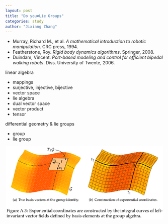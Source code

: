 ```yaml
---
layout: post
title: "Do you❤️Lie Groups"
categories: study
author: "Jixiang Zhang"
---
```


* Murray, Richard M., et al. *A mathematical introduction to robotic manipulation*. CRC press, 1994.
* Featherstone, Roy. *Rigid body dynamics algorithms*. Springer, 2008.
* Duindam, Vincent. *Port-based modeling and control for efficient bipedal walking robots*. Diss. University of Twente, 2006.

linear algebra

* mappings
* surjective, injective, bijective
* vector space
* lie algebra
* dual vector space
* vector product
* tensor

differential geometry & lie groups

* group
* lie group

<p align="center">
  <img src="/images/lieG.png" width="500"/>
</p>
